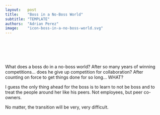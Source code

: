 ```yaml
---
layout:   post
title:    "Boss in a No-Boss World"
subtitle: "TEMPLATE"
authors:  "Adrian Perez"
image:    "icon-boss-in-a-no-boss-world.svg"
---
```


<div style="display:none;">
 <p>What does a boss do in a no-boss world? After so many years of winning competitions&hellip; do I give that up? Do I reduce the force and become nicer?</p>
</div>

<h1>&nbsp;</h1>
 <p>What does a boss do in a no-boss world? After so many years of winning competitions&hellip; does he give up competition for collaboration? After counting on force to get things done for so long&hellip; WHAT?</p>
 <p>I guess the only thing ahead for the boss is to learn to not be boss and to treat the people around her like his peers. Not employees, but peer co-owners.</p>
 <p>No matter, the transition will be very, very difficult.</p>
